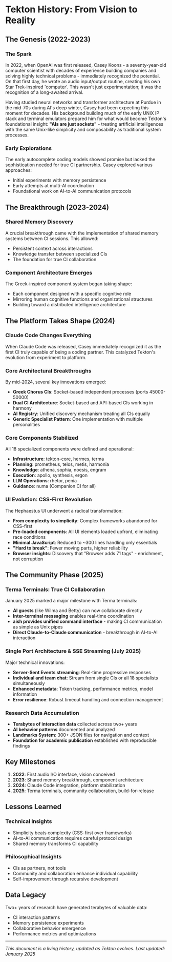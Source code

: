 # Tekton History: From Vision to Reality

## The Genesis (2022-2023)

### The Spark
In 2022, when OpenAI was first released, Casey Koons - a seventy-year-old computer scientist with decades of experience building companies and solving highly technical problems - immediately recognized the potential. On that first day, he wrote an audio input/output routine, creating his own Star Trek-inspired 'computer'. This wasn't just experimentation; it was the recognition of a long-awaited arrival.

Having studied neural networks and transformer architecture at Purdue in the mid-70s during AI's deep winter, Casey had been expecting this moment for decades. His background building much of the early UNIX IP stack and terminal emulators prepared him for what would become Tekton's foundational insight: **"AIs are just sockets"** - treating artificial intelligences with the same Unix-like simplicity and composability as traditional system processes.

### Early Explorations
The early autocomplete coding models showed promise but lacked the sophistication needed for true CI partnership. Casey explored various approaches:
- Initial experiments with memory persistence
- Early attempts at multi-AI coordination
- Foundational work on AI-to-AI communication protocols

## The Breakthrough (2023-2024)

### Shared Memory Discovery
A crucial breakthrough came with the implementation of shared memory systems between CI sessions. This allowed:
- Persistent context across interactions
- Knowledge transfer between specialized CIs
- The foundation for true CI collaboration

### Component Architecture Emerges
The Greek-inspired component system began taking shape:
- Each component designed with a specific cognitive role
- Mirroring human cognitive functions and organizational structures
- Building toward a distributed intelligence architecture

## The Platform Takes Shape (2024)

### Claude Code Changes Everything
When Claude Code was released, Casey immediately recognized it as the first CI truly capable of being a coding partner. This catalyzed Tekton's evolution from experiment to platform.

### Core Architectural Breakthroughs
By mid-2024, several key innovations emerged:
- **Greek Chorus CIs**: Socket-based independent processes (ports 45000-50000)
- **Dual CI Architecture**: Socket-based and API-based CIs working in harmony
- **AI Registry**: Unified discovery mechanism treating all CIs equally
- **Generic Specialist Pattern**: One implementation with multiple personalities

### Core Components Stabilized
All 18 specialized components were defined and operational:
- **Infrastructure**: tekton-core, hermes, terma
- **Planning**: prometheus, telos, metis, harmonia
- **Knowledge**: athena, sophia, noesis, engram
- **Execution**: apollo, synthesis, ergon
- **LLM Operations**: rhetor, penia
- **Guidance**: numa (Companion CI for all)

### UI Evolution: CSS-First Revolution
The Hephaestus UI underwent a radical transformation:
- **From complexity to simplicity**: Complex frameworks abandoned for CSS-first
- **Pre-loaded components**: All UI elements loaded upfront, eliminating race conditions
- **Minimal JavaScript**: Reduced to ~300 lines handling only essentials
- **"Hard to break"**: Fewer moving parts, higher reliability
- **Browser insights**: Discovery that "Browser adds 71 tags" - enrichment, not corruption

## The Community Phase (2025)

### Terma Terminals: True CI Collaboration
January 2025 marked a major milestone with Terma terminals:
- **AI guests** (like Wilma and Betty) can now collaborate directly
- **Inter-terminal messaging** enables real-time coordination
- **aish provides unified command interface** - making CI communication as simple as Unix pipes
- **Direct Claude-to-Claude communication** - breakthrough in AI-to-AI interaction

### Single Port Architecture & SSE Streaming (July 2025)
Major technical innovations:
- **Server-Sent Events streaming**: Real-time progressive responses
- **Individual and team chat**: Stream from single CIs or all 18 specialists simultaneously
- **Enhanced metadata**: Token tracking, performance metrics, model information
- **Error resilience**: Robust timeout handling and connection management

### Research Data Accumulation
- **Terabytes of interaction data** collected across two+ years
- **AI behavior patterns** documented and analyzed
- **Landmarks System**: 300+ JSON files for navigation and context
- **Foundation for academic publication** established with reproducible findings

## Key Milestones

1. **2022**: First audio I/O interface, vision conceived
2. **2023**: Shared memory breakthrough, component architecture
3. **2024**: Claude Code integration, platform stabilization
4. **2025**: Terma terminals, community collaboration, build-for-release

## Lessons Learned

### Technical Insights
- Simplicity beats complexity (CSS-first over frameworks)
- AI-to-AI communication requires careful protocol design
- Shared memory transforms CI capability

### Philosophical Insights
- CIs as partners, not tools
- Community and collaboration enhance individual capability
- Self-improvement through recursive development

## Data Legacy
Two+ years of research have generated terabytes of valuable data:
- CI interaction patterns
- Memory persistence experiments
- Collaborative behavior emergence
- Performance metrics and optimizations

---

*This document is a living history, updated as Tekton evolves. Last updated: January 2025*